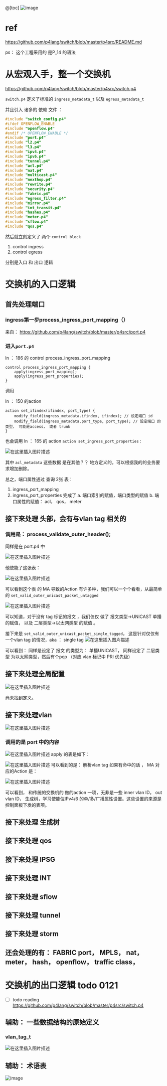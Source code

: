 @[toc]
![image](https://ws3.sinaimg.cn/large/005JrW9Kgy1fze8fhhsldj30jh0kzdg7.jpg)

# ref

https://github.com/p4lang/switch/blob/master/p4src/README.md


ps： 这个工程采用的 是P_14 的语法


# 从宏观入手，整一个交换机

https://github.com/p4lang/switch/blob/master/p4src/switch.p4

`switch.p4` 定义了标准的 `ingress_metadata_t` 以及 `egress_metadata_t `

并且引入 诸多的 依赖 文件 ：

```c
#include "switch_config.p4"
#ifdef OPENFLOW_ENABLE
#include "openflow.p4"
#endif /* OPENFLOW_ENABLE */
#include "port.p4"
#include "l2.p4"
#include "l3.p4"
#include "ipv4.p4"
#include "ipv6.p4"
#include "tunnel.p4"
#include "acl.p4"
#include "nat.p4"
#include "multicast.p4"
#include "nexthop.p4"
#include "rewrite.p4"
#include "security.p4"
#include "fabric.p4"
#include "egress_filter.p4"
#include "mirror.p4"
#include "int_transit.p4"
#include "hashes.p4"
#include "meter.p4"
#include "sflow.p4"
#include "qos.p4"
```

然后就立刻定义了 两个 `control block`

 1. control ingress  
 2. control egress

分别是入口 和  出口 逻辑

# 交换机的入口逻辑

## 首先处理端口

###  ingress第一步process_ingress_port_mapping（）

来自： https://github.com/p4lang/switch/blob/master/p4src/port.p4

### 进入`port.p4`

ln ：  186 的 control process_ingress_port_mapping

	control process_ingress_port_mapping {
	    apply(ingress_port_mapping);
	    apply(ingress_port_properties);
	}

调用

ln ： 150  的action

	action set_ifindex(ifindex, port_type) {
	    modify_field(ingress_metadata.ifindex, ifindex); // 设定端口 id
	    modify_field(ingress_metadata.port_type, port_type); // 设定端口 的类型， 可能是access， 或者 trunk
	}

也会调用 ln ： 165 的 action `action set_ingress_port_properties` :



![在这里插入图片描述](https://img-blog.csdnimg.cn/20190121115145948.png?x-oss-process=image/watermark,type_ZmFuZ3poZW5naGVpdGk,shadow_10,text_aHR0cHM6Ly9ibG9nLmNzZG4ubmV0L3BhdWxrZzEy,size_16,color_FFFFFF,t_70)

其中 `acl_metadata` 这些数据 是在其他？？ 地方定义的，可以根据我的的业务要求增加删除。

 总之，端口属性通过 查询 2张 表：
1. ingress_port_mapping
2. ingress_port_properties
完成了
a. 端口索引的赋值，端口类型的赋值
b. 端口属性的赋值： acl，  qos， meter

## 接下来处理 头部，会有与vlan tag 相关的

### 调用是： process_validate_outer_header();

同样是在 port.p4 中

![在这里插入图片描述](https://img-blog.csdnimg.cn/20190121134151152.png?x-oss-process=image/watermark,type_ZmFuZ3poZW5naGVpdGk,shadow_10,text_aHR0cHM6Ly9ibG9nLmNzZG4ubmV0L3BhdWxrZzEy,size_16,color_FFFFFF,t_70)

他使能了这张表：

![在这里插入图片描述](https://img-blog.csdnimg.cn/20190121134220586.png?x-oss-process=image/watermark,type_ZmFuZ3poZW5naGVpdGk,shadow_10,text_aHR0cHM6Ly9ibG9nLmNzZG4ubmV0L3BhdWxrZzEy,size_16,color_FFFFFF,t_70)

可以看到这个表 的 MA 导致的Action 有许多种，我们可以一个个看看，从最简单的 `set_valid_outer_unicast_packet_untagged`

![在这里插入图片描述](https://img-blog.csdnimg.cn/20190121134737826.png)

可以知道，对于没有 tag 标记的报文 ，我们仅仅 做了 报文类型->UNICAST 单播的赋值， 以及 二层类型->以太网类型  的赋值 。

接下来是  `set_valid_outer_unicast_packet_single_tagged`， 这是针对仅仅有一个vlan tag 的情况，aka ： single tag
![在这里插入图片描述](https://img-blog.csdnimg.cn/20190121134903967.png)

可以看到： 同样是设定了 报文 的类型为： 单播UNICAST， 同样设定了 二层类型 为以太网类型，然后有个pcp （对应  vlan 标记中  PRI 优先级）

## 接下来处理全局配置

![在这里插入图片描述](https://img-blog.csdnimg.cn/20190121135912882.png)

尚未找到定义。

## 接下来处理vlan

![在这里插入图片描述](https://img-blog.csdnimg.cn/20190121135943282.png)

### 调用的是 port 中的内容

![在这里插入图片描述](https://img-blog.csdnimg.cn/20190121140343569.png)
apply 的表是如下：

![在这里插入图片描述](https://img-blog.csdnimg.cn/20190121140712149.png?x-oss-process=image/watermark,type_ZmFuZ3poZW5naGVpdGk,shadow_10,text_aHR0cHM6Ly9ibG9nLmNzZG4ubmV0L3BhdWxrZzEy,size_16,color_FFFFFF,t_70)
可以看到的是： 解析vlan tag 如果有命中的话 ， MA 对应的Action 是：

![在这里插入图片描述](https://img-blog.csdnimg.cn/20190121140909259.png?x-oss-process=image/watermark,type_ZmFuZ3poZW5naGVpdGk,shadow_10,text_aHR0cHM6Ly9ibG9nLmNzZG4ubmV0L3BhdWxrZzEy,size_16,color_FFFFFF,t_70)

可以看到， 和传统的交换机的 做的action 一项，无非是一些  inner vlan ID， out vlan ID， 生成树，学习使能位IPv4/6 的单/多/广播属性设置。这些设置的来源是控制面板下发的表项。


## 接下来处理 生成树

## 接下来处理 qos

## 接下来处理 IPSG

## 接下来处理 INT

## 接下来处理 sflow

## 接下来处理 tunnel

## 接下来处理 storm

##  还会处理的有： FABRIC port， MPLS， nat， meter， hash， openflow， traffic class，

# 交换机的出口逻辑 todo 0121

- [ ] todo reading https://github.com/p4lang/switch/blob/master/p4src/switch.p4

## 辅助： 一些数据结构的原始定义


### vlan_tag_t
![在这里插入图片描述](https://img-blog.csdnimg.cn/20190121140454556.png)


## 辅助： 术语表

![image](https://wx1.sinaimg.cn/large/005JrW9Kgy1fze8nrbydvj30kw02xa9z.jpg)
